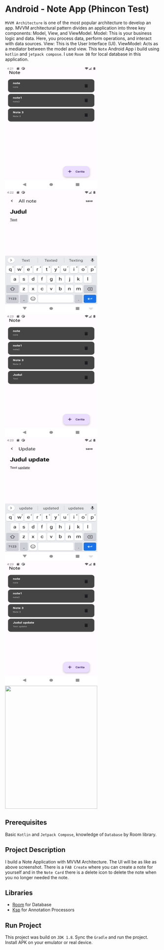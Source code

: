 # Android - Note App (Phincon Test)

`MVVM Architecture` is one of the most popular architecture to develop an app. MVVM architectural pattern divides an application into three key components: Model, View, and ViewModel. Model: This is your business logic and data. Here, you process data, perform operations, and interact with data sources. View: This is the User Interface (UI). ViewModel: Acts as a mediator between the model and view.
This `Note` Android App i build using `kotlin` and `jetpack compose`. I use `Room DB` for local database in this application.

<img src="app/src/main/res/drawable/note_home.png" width=300 height=400>
<img src="app/src/main/res/drawable/note_create.png" width=300 height=400> 
<img src="app/src/main/res/drawable/note_before_update.png" width=300 height=400>
<img src="app/src/main/res/drawable/note_update1.png" width=300 height=400>
<img src="app/src/main/res/drawable/note_after_update.png" width=300 height=400>
<img src="app/src/main/res/drawable/note_delete" width=300 height=400>

## Prerequisites

Basic `Kotlin` and `Jetpack Compose`, knowledge of `Database` by Room library.

## Project Description

I build a Note Application with MVVM Architecture. The UI will be as like as above screenshot. There is a `FAB Create` where you can create a note for yourself and in the `Note Card` there is a delete icon to delete the note when you no longer needed the note.

## Libraries 


* [Room]([https://coil-kt.github.io/coil/compose/](https://developer.android.com/reference/androidx/room/package-summary)) for Database
* [Ksp](https://github.com/google/ksp/releases) for Annotation Processors

## Run Project

This project was build on `JDK 1.8`. Sync the `Gradle` and run the project. Install APK on your emulator or real device.

